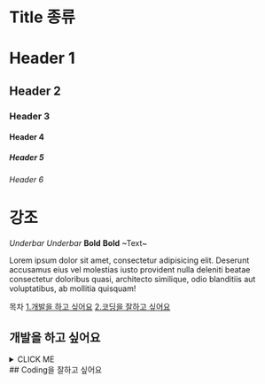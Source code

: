 
# Title 종류
# Header 1
## Header 2
### Header 3
#### Header 4
##### Header 5
###### Header 6

# 강조
_Underbar_
*Underbar* 
__Bold__
**Bold**
~Text~

<p>Lorem ipsum dolor sit amet, consectetur adipisicing elit. Deserunt accusamus eius vel molestias iusto provident nulla deleniti beatae consectetur doloribus quasi, architecto similique, odio blanditiis aut voluptatibus, ab mollitia quisquam!</p>

목차
[1.개발을 하고 싶어요](#개발을-하고-싶어요)
[2.코딩을 잘하고 싶어요](#coding을-잘하고-싶어요)
 
## 개발을 하고 싶어요
<details><summary>CLICK ME</summary>
 각주-각주
</details>  
## Coding을 잘하고 싶어요


